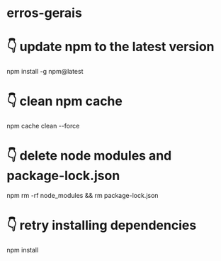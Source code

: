 # erros-gerais

# 👇 update npm to the latest version
npm install -g npm@latest

# 👇 clean npm cache
npm cache clean --force

# 👇 delete node modules and package-lock.json 
npm rm -rf node_modules && rm package-lock.json

# 👇 retry installing dependencies
npm install
